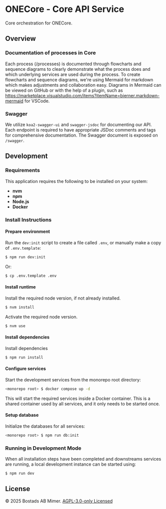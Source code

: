 # ONECore - Core API Service

Core orchestration for ONECore.

## Overview

### Documentation of processes in Core

Each process (/processes) is documented through flowcharts and sequence diagrams to clearly demonstrate what the process does and which underlying services are used during the process. To create flowcharts and sequence diagrams, we're using Mermaid for markdown which makes adjustments and collaboration easy. Diagrams in Mermaid can be viewed on GitHub or with the help of a plugin, such as https://marketplace.visualstudio.com/items?itemName=bierner.markdown-mermaid for VSCode.

### Swagger

We utilize `koa2-swagger-ui` and `swagger-jsdoc` for documenting our API. Each endpoint is required to have appropriate JSDoc comments and tags for comprehensive documentation. The Swagger document is exposed on `/swagger`.

## Development

### Requirements

This application requires the following to be installed on your system:

- **nvm**
- **npm**
- **Node.js**
- **Docker**

### Install Instructions

#### Prepare environment

Run the `dev:init` script to create a file called `.env`, or manually make a copy of `.env.template`:

```sh
$ npm run dev:init
```

Or:

```sh
$ cp .env.template .env
```

#### Install runtime

Install the required node version, if not already installed.

```sh
$ nvm install
```

Activate the required node version.

```sh
$ nvm use
```

#### Install dependencies

Install dependencies

```sh
$ npm run install
```

#### Configure services

Start the development services from the monorepo root directory:

```sh
<monorepo root> $ docker compose up -d
```

This will start the required services inside a Docker container. This is a shared container used by all services, and it only needs to be started once.

#### Setup database

Initialize the databases for all services:

```sh
<monorepo root> $ npm run db:init
```

### Running in Development Mode

When all installation steps have been completed and downstreams services are running, a local development instance can be started using:

```sh
$ npm run dev
```

## License

© 2025 Bostads AB Mimer. [AGPL-3.0-only Licensed](./LICENSE)
